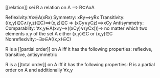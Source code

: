 [[relation]]
sei R a relation on A
==> R$\subseteq$AxA

Reflexivity:$\forall$x$\in$A(xRx)
Symmetry: xRy$\implies$yRx
Transitivity:((x,y)$\in$C$\land$(y,z)$\in$C)$\implies$(x,z)$\in$C => (xCy$\land$yCz)$\implies$xCy
Antisymmetry:
Comparablity: $\forall$x,y$\in$A(x$\ne$y$\implies$((xCy$)\lor$(yCx)))=> no matter which two elements x,y of the set A either (x,y)$\in$C or (x,y)$\in$C
Nonreflexivity:$\neg$$\exists$x$\in$A((x,x)$\in$C)


R is a [[partial order]] on A iff it has the following properties:
reflexive, transitive, antisymmetric

R is a [[total order]] on A iff it has the following properties:
R is a partial order on A and additionally $\forall$x,y
